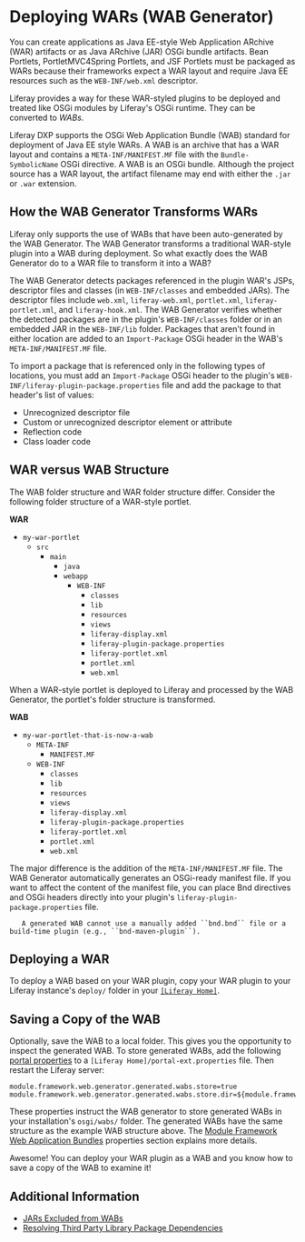 # Deploying WARs (WAB Generator)

You can create applications as Java EE-style Web Application ARchive (WAR) artifacts or as Java ARchive (JAR) OSGi bundle artifacts. Bean Portlets, PortletMVC4Spring Portlets, and JSF Portlets must be packaged as WARs because their frameworks expect a WAR layout and require Java EE resources such as the `WEB-INF/web.xml` descriptor.

Liferay provides a way for these WAR-styled plugins to be deployed and treated like OSGi modules by Liferay's OSGi runtime. They can be converted to _WABs_.

Liferay DXP supports the OSGi Web Application Bundle (WAB) standard for deployment of Java EE style WARs. A WAB is an archive that has a WAR layout and contains a `META-INF/MANIFEST.MF` file with the `Bundle-SymbolicName` OSGi directive. A WAB is an OSGi bundle. Although the project source has a WAR layout, the artifact filename may end with either the `.jar` or `.war` extension.

## How the WAB Generator Transforms WARs

Liferay only supports the use of WABs that have been auto-generated by the WAB Generator. The WAB Generator transforms a traditional WAR-style plugin into a WAB during deployment. So what exactly does the WAB Generator do to a WAR file to transform it into a WAB?

The WAB Generator detects packages referenced in the plugin WAR's JSPs, descriptor files and classes (in `WEB-INF/classes` and embedded JARs). The descriptor files include `web.xml`, `liferay-web.xml`, `portlet.xml`, `liferay-portlet.xml`, and `liferay-hook.xml`. The WAB Generator verifies whether the detected packages are in the plugin's `WEB-INF/classes` folder or in an embedded JAR in the `WEB-INF/lib` folder. Packages that aren't found in either location are added to an `Import-Package` OSGi header in the WAB's `META-INF/MANIFEST.MF` file.

To import a package that is referenced only in the following types of locations, you must add an `Import-Package` OSGi header to the plugin's `WEB-INF/liferay-plugin-package.properties` file and add the package to that header's list of values:

-   Unrecognized descriptor file
-   Custom or unrecognized descriptor element or attribute
-   Reflection code
-   Class loader code

## WAR versus WAB Structure

The WAB folder structure and WAR folder structure differ. Consider the following folder structure of a WAR-style portlet.

**WAR**

-   `my-war-portlet`
    -   `src`
        -   `main`
            -   `java`
            -   `webapp`
                -   `WEB-INF`
                    -   `classes`
                    -   `lib`
                    -   `resources`
                    -   `views`
                    -   `liferay-display.xml`
                    -   `liferay-plugin-package.properties`
                    -   `liferay-portlet.xml`
                    -   `portlet.xml`
                    -   `web.xml`

When a WAR-style portlet is deployed to Liferay and processed by the WAB Generator, the portlet's folder structure is transformed.

**WAB**

-   `my-war-portlet-that-is-now-a-wab`
    -   `META-INF`
        -   `MANIFEST.MF`
    -   `WEB-INF`
        -   `classes`
        -   `lib`
        -   `resources`
        -   `views`
        -   `liferay-display.xml`
        -   `liferay-plugin-package.properties`
        -   `liferay-portlet.xml`
        -   `portlet.xml`
        -   `web.xml`

The major difference is the addition of the `META-INF/MANIFEST.MF` file. The WAB Generator automatically generates an OSGi-ready manifest file. If you want to affect the content of the manifest file, you can place Bnd directives and OSGi headers directly into your plugin's `liferay-plugin-package.properties` file.

```note::
   A generated WAB cannot use a manually added ``bnd.bnd`` file or a build-time plugin (e.g., ``bnd-maven-plugin``).
```

## Deploying a WAR

To deploy a WAB based on your WAR plugin, copy your WAR plugin to your Liferay instance's `deploy/` folder in your [`[Liferay Home]`](../../installation-and-upgrades/reference/liferay-home.md).

## Saving a Copy of the WAB

Optionally, save the WAB to a local folder. This gives you the opportunity to inspect the generated WAB. To store generated WABs, add the following [portal properties](../../installation-and-upgrades/reference/portal-properties.md) to a `[Liferay Home]/portal-ext.properties` file. Then restart the Liferay server:

```properties
module.framework.web.generator.generated.wabs.store=true
module.framework.web.generator.generated.wabs.store.dir=${module.framework.base.dir}/wabs
```

These properties instruct the WAB generator to store generated WABs in your installation's `osgi/wabs/` folder. The generated WABs have the same structure as the example WAB structure above. The [Module Framework Web Application Bundles](https://docs.liferay.com/dxp/portal/7.3-latest/propertiesdoc/portal.properties.html#Module%20Framework%20Web%20Application%20Bundles) properties section explains more details.

Awesome! You can deploy your WAR plugin as a WAB and you know how to save a copy of the WAB to examine it!

## Additional Information

-   [JARs Excluded from WABs](./jars-excluded-from-wabs.md)
-   [Resolving Third Party Library Package Dependencies](../../liferay-internals/fundamentals/configuring-dependencies/resolving-third-party-library-package-dependencies.md)
